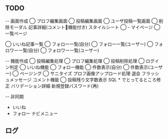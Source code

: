 ## TODO
-- 画面作成
◯ プロフ編集画面
◯ 投稿編集画面
◯ ユーザ投稿一覧画面
◯ 削除モーダル
記事詳細(コメント機能付き)
スタイルシート
◯ - マイページ
◯ 一覧ページ

◯ いいね記事一覧
◯ フォロー一覧(自分)
◯ フォロー一覧(ユーザー)
◯ フォロワー一覧(自分)
◯ フォロワー一覧(ユーザー)


-- 機能作成
◯ 投稿編集処理
◯ プロフ編集処理
◯ 投稿削除処理
◯ ログイン判定
◯ いいね機能
◯ フォロー機能
◯ 件数表示(自分)
◯ 件数表示(ユーザー)
◯ ページング
◯ サニタイズ
 プロフ画像アップロード処理
 退会
フラッシュメッセージ
コメント機能
◯ 投稿残り文字数表示
SQL * でとってるところ修正
バリデーション詳細
新規登録パスワード(再)


-- 非同期
- いいね
- フォロー
ナビメニュー













## ログ
